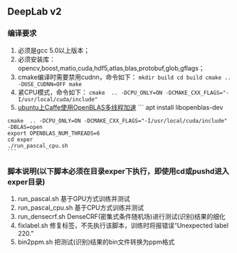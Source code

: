 ## DeepLab v2

### 编译要求
  1. 必须是gcc 5.0以上版本；
  2. 必须安装库：opencv,boost,matio,cuda,hdf5,atlas,blas,protobuf,glob,gflags；
  3. cmake编译时需要禁用cudnn，命令如下：
    ```
    mkdir build
    cd build
    cmake .. -DUSE_CUDNN=OFF
    make
    ```
  4. 紧CPU模式，命令如下：
    ```
    cmake  .. -DCPU_ONLY=ON -DCMAKE_CXX_FLAGS="-I/usr/local/cuda/include"
    ```
  5. [ubuntu上Caffe使用OpenBLAS多线程加速](http://blog.csdn.net/u013983674/article/details/71479849)
    ```
    apt install libopenblas-dev
    
    cmake  .. -DCPU_ONLY=ON -DCMAKE_CXX_FLAGS="-I/usr/local/cuda/include" -DBLAS=open
    export OPENBLAS_NUM_THREADS=6
    cd exper
    ./run_pascal_cpu.sh
    ```

### 脚本说明(以下脚本必须在目录exper下执行，即使用cd或pushd进入exper目录)
  1. run_pascal.sh 基于GPU方式训练并测试
  2. run_pascal_cpu.sh 基于CPU方式训练并测试
  3. run_densecrf.sh DenseCRF(密集式条件随机场)进行测试(识别)结果的细化
  4. fixlabel.sh 修复标签，不先执行该脚本，训练时将报错误“Unexpected label 220.”
  5. bin2ppm.sh 把测试(识别)结果的bin文件转换为ppm格式

